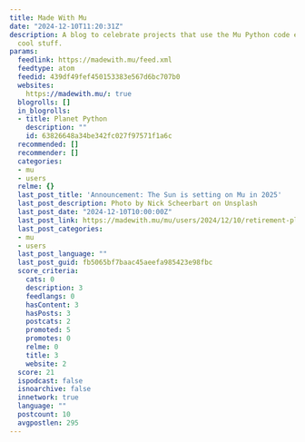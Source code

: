 ```yaml
---
title: Made With Mu
date: "2024-12-10T11:20:31Z"
description: A blog to celebrate projects that use the Mu Python code editor to create
  cool stuff.
params:
  feedlink: https://madewith.mu/feed.xml
  feedtype: atom
  feedid: 439df49fef450153383e567d6bc707b0
  websites:
    https://madewith.mu/: true
  blogrolls: []
  in_blogrolls:
  - title: Planet Python
    description: ""
    id: 63826648a34be342fc027f97571f1a6c
  recommended: []
  recommender: []
  categories:
  - mu
  - users
  relme: {}
  last_post_title: 'Announcement: The Sun is setting on Mu in 2025'
  last_post_description: Photo by Nick Scheerbart on Unsplash
  last_post_date: "2024-12-10T10:00:00Z"
  last_post_link: https://madewith.mu/mu/users/2024/12/10/retirement-plans.html
  last_post_categories:
  - mu
  - users
  last_post_language: ""
  last_post_guid: fb5065bf7baac45aeefa985423e98fbc
  score_criteria:
    cats: 0
    description: 3
    feedlangs: 0
    hasContent: 3
    hasPosts: 3
    postcats: 2
    promoted: 5
    promotes: 0
    relme: 0
    title: 3
    website: 2
  score: 21
  ispodcast: false
  isnoarchive: false
  innetwork: true
  language: ""
  postcount: 10
  avgpostlen: 295
---
```


